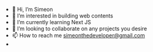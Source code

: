 - 👋 Hi, I’m Simeon
- 👀 I’m interested in building web contents
- 🌱 I’m currently learning Next JS
- 💞️ I’m looking to collaborate on any projects you desire
- 📫 How to reach me simeonthedeveloper@gmail.com
- 

<!---
Simeon-npm/Simeon-npm is a ✨ special ✨ repository because its `README.md` (this file) appears on your GitHub profile.
You can click the Preview link to take a look at your changes.
--->
